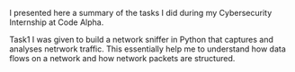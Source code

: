 I presented here a summary of the tasks I did during my Cybersecurity Internship at Code Alpha.

Task1
I was given to build a network sniffer in Python that captures and analyses netrwork traffic. This essentially help me to understand how data flows on a network and how network packets are structured. 
